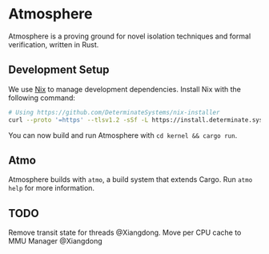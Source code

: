 # Atmosphere

Atmosphere is a proving ground for novel isolation techniques and formal verification, written in Rust.

## Development Setup

We use [Nix](https://nixos.org) to manage development dependencies.
Install Nix with the following command:

```bash
# Using https://github.com/DeterminateSystems/nix-installer
curl --proto '=https' --tlsv1.2 -sSf -L https://install.determinate.systems/nix | sh -s -- install
```

You can now build and run Atmosphere with `cd kernel && cargo run`.

## Atmo

Atmosphere builds with `atmo`, a build system that extends Cargo.
Run `atmo help` for more information.

## TODO

Remove transit state for threads @Xiangdong. 
Move per CPU cache to MMU Manager @Xiangdong